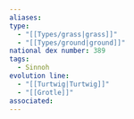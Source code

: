 ```yaml
---
aliases: 
type:
  - "[[Types/grass|grass]]"
  - "[[Types/ground|ground]]"
national dex number: 389
tags:
  - Sinnoh
evolution line:
  - "[[Turtwig|Turtwig]]"
  - "[[Grotle]]"
associated: 
---
```

